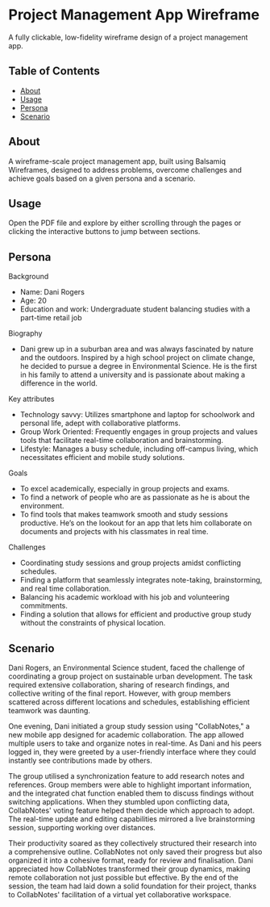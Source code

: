 # Project Management App Wireframe

A fully clickable, low-fidelity wireframe design of a project management app.

## Table of Contents

- [About](#About)
- [Usage](#Usage)
- [Persona](#Persona)
- [Scenario](#scenario)

## About

A wireframe-scale project management app, built using Balsamiq Wireframes, designed to address problems, overcome challenges and achieve goals based on a given persona and a scenario.

## Usage

Open the PDF file and explore by either scrolling through the pages or clicking the interactive buttons to jump between sections.

## Persona

Background

- Name: Dani Rogers
- Age: 20
- Education and work: Undergraduate student balancing studies with a part-time retail job

Biography

- Dani grew up in a suburban area and was always fascinated by nature and the outdoors. Inspired by a high school project on climate change, he decided to pursue a degree in Environmental Science. He is the first in his family to attend a university and is passionate about making a difference in the world.

Key attributes

- Technology savvy: Utilizes smartphone and laptop for schoolwork and personal life, adept with collaborative platforms.
- Group Work Oriented: Frequently engages in group projects and values tools that facilitate real-time collaboration and brainstorming.
- Lifestyle: Manages a busy schedule, including off-campus living, which necessitates efficient and mobile study solutions.

Goals

- To excel academically, especially in group projects and exams.
- To find a network of people who are as passionate as he is about the environment.
- To find tools that makes teamwork smooth and study sessions productive. He’s on the lookout for an app that lets him collaborate on documents and projects with his classmates in real time.

Challenges

- Coordinating study sessions and group projects amidst conflicting schedules.
- Finding a platform that seamlessly integrates note-taking, brainstorming, and real time collaboration.
- Balancing his academic workload with his job and volunteering commitments.
- Finding a solution that allows for efficient and productive group study without the constraints of physical location.

## Scenario

Dani Rogers, an Environmental Science student, faced the challenge of coordinating a group project
on sustainable urban development. The task required extensive collaboration, sharing of research
findings, and collective writing of the final report. However, with group members scattered across
different locations and schedules, establishing efficient teamwork was daunting.

One evening, Dani initiated a group study session using "CollabNotes," a new mobile app designed
for academic collaboration. The app allowed multiple users to take and organize notes in real-time.
As Dani and his peers logged in, they were greeted by a user-friendly interface where they could
instantly see contributions made by others.

The group utilised a synchronization feature to add research notes and references. Group members
were able to highlight important information, and the integrated chat function enabled them to
discuss findings without switching applications. When they stumbled upon conflicting data,
CollabNotes' voting feature helped them decide which approach to adopt. The real-time update and
editing capabilities mirrored a live brainstorming session, supporting working over distances.

Their productivity soared as they collectively structured their research into a comprehensive outline.
CollabNotes not only saved their progress but also organized it into a cohesive format, ready for
review and finalisation. Dani appreciated how CollabNotes transformed their group dynamics,
making remote collaboration not just possible but effective. By the end of the session, the team had
laid down a solid foundation for their project, thanks to CollabNotes' facilitation of a virtual yet
collaborative workspace.
